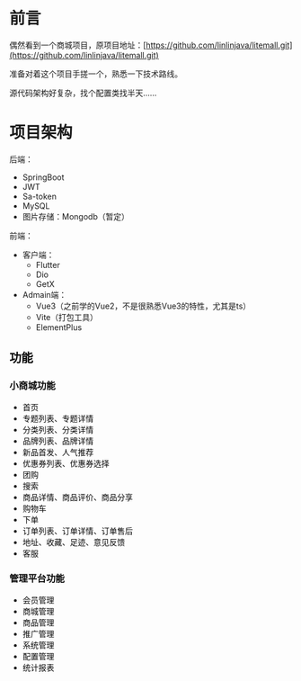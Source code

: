 # 前言
偶然看到一个商城项目，原项目地址：[https://github.com/linlinjava/litemall.git](https://github.com/linlinjava/litemall.git)

准备对着这个项目手搓一个，熟悉一下技术路线。

源代码架构好复杂，找个配置类找半天……

# 项目架构
后端：

+ SpringBoot
+ JWT
+ Sa-token
+ MySQL
+ 图片存储：Mongodb（暂定）

前端：

+ 客户端：
    - Flutter
    - Dio
    - GetX
+ Admain端：
    - Vue3（之前学的Vue2，不是很熟悉Vue3的特性，尤其是ts）
    - Vite（打包工具）
    - ElementPlus

## <font style="color:rgb(8, 8, 8);">功能</font>
### <font style="color:rgb(8, 8, 8);">小商城功能</font>
+ <font style="color:rgb(8, 8, 8);">首页</font>
+ <font style="color:rgb(8, 8, 8);">专题列表、专题详情</font>
+ <font style="color:rgb(8, 8, 8);">分类列表、分类详情</font>
+ <font style="color:rgb(8, 8, 8);">品牌列表、品牌详情</font>
+ <font style="color:rgb(8, 8, 8);">新品首发、人气推荐</font>
+ <font style="color:rgb(8, 8, 8);">优惠券列表、优惠券选择</font>
+ <font style="color:rgb(8, 8, 8);">团购</font>
+ <font style="color:rgb(8, 8, 8);">搜索</font>
+ <font style="color:rgb(8, 8, 8);">商品详情、商品评价、商品分享</font>
+ <font style="color:rgb(8, 8, 8);">购物车</font>
+ <font style="color:rgb(8, 8, 8);">下单</font>
+ <font style="color:rgb(8, 8, 8);">订单列表、订单详情、订单售后</font>
+ <font style="color:rgb(8, 8, 8);">地址、收藏、足迹、意见反馈</font>
+ <font style="color:rgb(8, 8, 8);">客服</font>

### <font style="color:rgb(8, 8, 8);">管理平台功能</font>
+ <font style="color:rgb(8, 8, 8);">会员管理</font>
+ <font style="color:rgb(8, 8, 8);">商城管理</font>
+ <font style="color:rgb(8, 8, 8);">商品管理</font>
+ <font style="color:rgb(8, 8, 8);">推广管理</font>
+ <font style="color:rgb(8, 8, 8);">系统管理</font>
+ <font style="color:rgb(8, 8, 8);">配置管理</font>
+ <font style="color:rgb(8, 8, 8);">统计报表</font>

